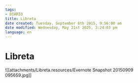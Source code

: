 ```yaml
---
tags:
- DIARIO
title: Libreta
date created: Tuesday, September 8th 2015, 9:56:00 am
date modified: Wednesday, May 21st 2025, 3:24:03 pm
language: en
---
```


# Libreta

![[attachments/Libreta.resources/Evernote Snapshot 20150909 095659.jpg]]
